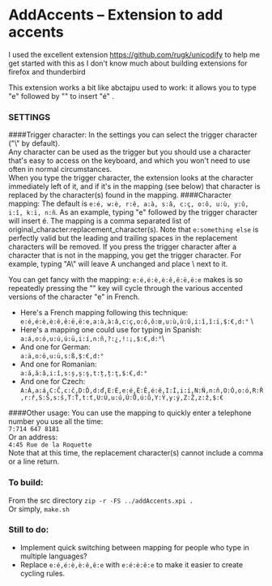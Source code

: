 # AddAccents – Extension to add accents

I used the excellent extension https://github.com/rugk/unicodify to help me get started with this as I don't know much about building extensions for firefox and thunderbird

This extension works a bit like abctajpu used to work: it allows you to type "e" followed by "\" to insert "é" .

### SETTINGS
####Trigger character:
In the settings you can select the trigger character ("\\" by default).\
Any character can be used as the trigger but you should use a character that's easy to access on the keyboard, and which you won't need to use often in normal circumstances. \
When you type the trigger character, the extension looks at the character immediately left of it, and if it's in the mapping (see below) that character is replaced by the character(s) found in the mapping.
####Character mapping:
The default is `e:é, w:è, r:ê, a:à, s:â, c:ç, o:ô, u:ù, y:û, i:î, k:ï, n:ñ`. 
As an example, typing "e" followed by the trigger character will insert é. 
The mapping is a comma separated list of original_character:replacement_character(s). 
Note that `e:something else` is perfectly valid but the leading and trailing spaces in the replacement characters will be removed. 
If you press the trigger character after a character that is not in the mapping, you get the trigger character. 
For example, typing "A\\" will leave A unchanged and place \\ next to it.

You can get fancy with the mapping: `e:é,é:è,è:ê,ê:ë,ë:e` makes is so repeatedly pressing the "\" key will cycle through the various accented versions of the character "e" in French.

* Here's a French mapping following this technique:\
`e:é,é:è,è:ê,ê:ë,ë:e,a:à,à:â,c:ç,o:ô,ô:œ,u:ù,ù:û,i:î,î:ï,$:€,d:°` \
* Here's a mapping one could use for typing in Spanish: \
`a:á,o:ó,u:ú,ú:ü,i:í,n:ñ,?:¿,!:¡,$:€,d:°`\
* And one for German:\
`a:ä,o:ö,u:ü,s:ß,$:€,d:°`
* And one for Romanian:\
`a:ă,ă:â,i:î,s:ș,ș:ş,t:ț,ț:ţ,$:€,d:°`
* And one for Czech:\
`A:Á,a:á,C:Č,c:č,D:Ď,d:ď,E:É,e:é,É:Ě,é:ě,I:Í,i:í,N:Ň,n:ň,O:Ó,o:ó,R:Ř,r:ř,S:Š,s:š,T:Ť,t:ť,U:Ú,u:ú,Ú:Ů,ú:ů,Y:Ý,y:ý,Z:Ž,z:ž,$:€`

####Other usage:
You can use the mapping to quickly enter a telephone number you use all the time:\
`7:714 647 8181` \
Or an address: \
`4:45 Rue de la Roquette` \
Note that at this time, the replacement character(s) cannot include a comma or a line return.

### To build:
From the src directory
`zip -r -FS ../addAccents.xpi .` \
Or simply, `make.sh`

### Still to do:
* Implement quick switching between mapping for people who type in multiple languages?
* Replace `e:é,é:è,è:ê,ê:e` with `e:é:è:ê:e` to make it easier to create cycling rules.
